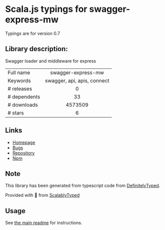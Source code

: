 
# Scala.js typings for swagger-express-mw

Typings are for version 0.7

## Library description:
Swagger loader and middleware for express

|                    |                 |
| ------------------ | :-------------: |
| Full name          | swagger-express-mw |
| Keywords           | swagger, api, apis, connect |
| # releases         | 0 |
| # dependents       | 33 |
| # downloads        | 4573509 |
| # stars            | 6 |

## Links
- [Homepage](https://github.com/apigee-127/swagger-express#readme)
- [Bugs](https://github.com/apigee-127/swagger-express/issues)
- [Repository](https://github.com/apigee-127/swagger-express)
- [Npm](https://www.npmjs.com/package/swagger-express-mw)
    


## Note
This library has been generated from typescript code from [DefinitelyTyped](https://definitelytyped.org).

Provided with :purple_heart: from [ScalablyTyped](https://github.com/oyvindberg/ScalablyTyped)

## Usage
See [the main readme](../../readme.md) for instructions.


